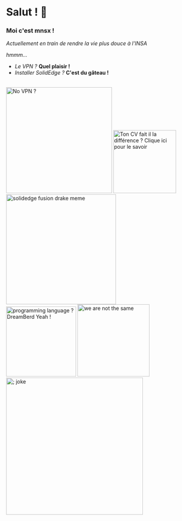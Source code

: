 # Salut ! 👋

### Moi c'est mnsx !

*Actuellement en train de rendre la vie plus douce à l'INSA*

*hmmm...*

- *Le VPN ?* **Quel plaisir !**
- *Installer SolidEdge ?* **C'est du gâteau !**

<br>

<div>
    <img src="https://cdn.discordapp.com/attachments/1137131478657024131/1280933865271332969/no_vpn.jpeg?ex=66d9e220&is=66d890a0&hm=828473241ed8b9148ac9faeea227a709e37df480f14d15b86111051bcbeedb12&" alt="No VPN ?" width="286"/>
    <img src="https://cdn.discordapp.com/attachments/1137131478657024131/1280934667167465552/ton_cv_fait_il_la_difference.jpg?ex=66e46edf&is=66e31d5f&hm=0628b5e00f8dbc8b98eceae3c8d3ce6f47a88f563aa7c54a9f22a583d71701dc&" alt="Ton CV fait il la différence ? Clique ici pour le savoir" width="170">
    <img src="https://cdn.discordapp.com/attachments/1137131478657024131/1280939851260362816/solidedge_fusion_drake.jpg?ex=66d9e7b3&is=66d89633&hm=886ad6458877dcffe04c1fc99cc672504cc8a3908d5d5cd68dcd8ee64568ad09&" alt="solidedge fusion drake meme" width="297">
</div>

<div>
    <img src="https://cdn.discordapp.com/attachments/1137131478657024131/1280948665141432432/asm_c_python_dreamberd.jpg?ex=66d9efe8&is=66d89e68&hm=1a04f5cc3e63190e37396c1563640febea2d0ee01120184c05bf246ef06209e5&" alt="programming language ? DreamBerd Yeah !" width="189">
    <img src="https://cdn.discordapp.com/attachments/1137131478657024131/1280950365256159252/departement_choice_you_really_believe.jpg?ex=66d9f17d&is=66d89ffd&hm=5f612198d45e9be91a2cf4cb81645c452c3dc8be0323f9a16de91dbe2721b4a2&" alt="we are not the same" width="195">
    <img src="https://cdn.discordapp.com/attachments/1137131478657024131/1280948683587846196/in_c.jpg?ex=66d9efed&is=66d89e6d&hm=77ceb837da1bc771e273ae03ac64cfe148c9442fea4b8519b2a9ba165cc9ccbb&" alt="; joke" width="370">
</div>

<img src="" alt="" width="">

